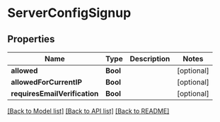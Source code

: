 # ServerConfigSignup

## Properties
Name | Type | Description | Notes
------------ | ------------- | ------------- | -------------
**allowed** | **Bool** |  | [optional] 
**allowedForCurrentIP** | **Bool** |  | [optional] 
**requiresEmailVerification** | **Bool** |  | [optional] 

[[Back to Model list]](../README.md#documentation-for-models) [[Back to API list]](../README.md#documentation-for-api-endpoints) [[Back to README]](../README.md)


